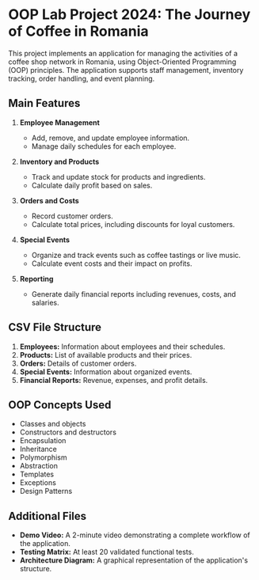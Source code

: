 # OOP Lab Project 2024: The Journey of Coffee in Romania

This project implements an application for managing the activities of a coffee shop network in Romania, using Object-Oriented Programming (OOP) principles. The application supports staff management, inventory tracking, order handling, and event planning.

## Main Features

1. **Employee Management**
   - Add, remove, and update employee information.
   - Manage daily schedules for each employee.

2. **Inventory and Products**
   - Track and update stock for products and ingredients.
   - Calculate daily profit based on sales.

3. **Orders and Costs**
   - Record customer orders.
   - Calculate total prices, including discounts for loyal customers.

4. **Special Events**
   - Organize and track events such as coffee tastings or live music.
   - Calculate event costs and their impact on profits.

5. **Reporting**
   - Generate daily financial reports including revenues, costs, and salaries.

## CSV File Structure

1. **Employees:** Information about employees and their schedules.
2. **Products:** List of available products and their prices.
3. **Orders:** Details of customer orders.
4. **Special Events:** Information about organized events.
5. **Financial Reports:** Revenue, expenses, and profit details.

## OOP Concepts Used

- Classes and objects
- Constructors and destructors
- Encapsulation
- Inheritance
- Polymorphism
- Abstraction
- Templates
- Exceptions
- Design Patterns

## Additional Files

- **Demo Video:** A 2-minute video demonstrating a complete workflow of the application.
- **Testing Matrix:** At least 20 validated functional tests.
- **Architecture Diagram:** A graphical representation of the application's structure.
